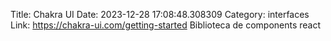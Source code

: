 Title: Chakra UI
Date: 2023-12-28 17:08:48.308309
Category: interfaces
Link: https://chakra-ui.com/getting-started
Biblioteca de components react
